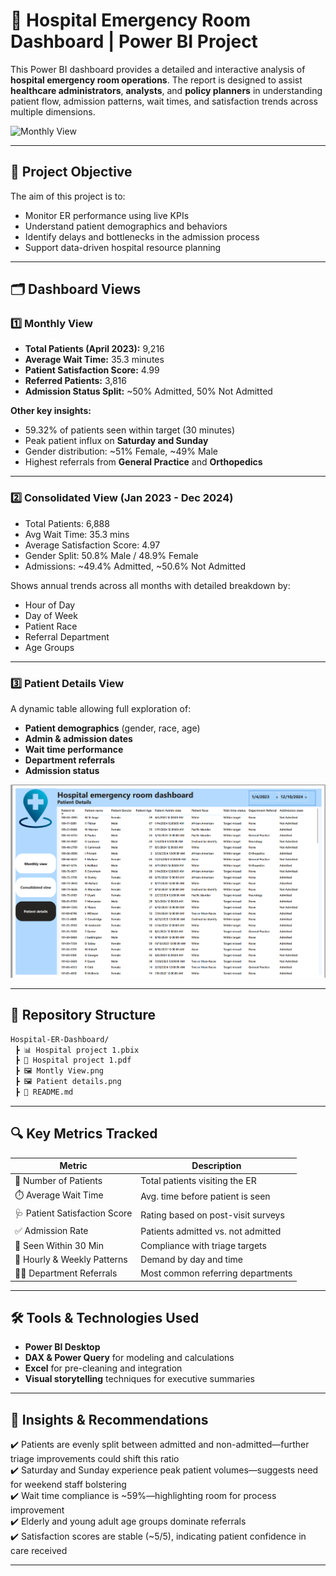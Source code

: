 # 🏥 Hospital Emergency Room Dashboard | Power BI Project

This Power BI dashboard provides a detailed and interactive analysis of **hospital emergency room operations**. The report is designed to assist **healthcare administrators**, **analysts**, and **policy planners** in understanding patient flow, admission patterns, wait times, and satisfaction trends across multiple dimensions.

![Monthly View](https://github.com/Geo-y20/Hospital-ER-Dashboard/blob/main/Montly%20View.png)

---

## 📌 Project Objective

The aim of this project is to:

- Monitor ER performance using live KPIs
- Understand patient demographics and behaviors
- Identify delays and bottlenecks in the admission process
- Support data-driven hospital resource planning

---

## 🗂️ Dashboard Views

### 1️⃣ Monthly View

- **Total Patients (April 2023):** 9,216  
- **Average Wait Time:** 35.3 minutes  
- **Patient Satisfaction Score:** 4.99  
- **Referred Patients:** 3,816  
- **Admission Status Split:** ~50% Admitted, 50% Not Admitted  

**Other key insights:**
- 59.32% of patients seen within target (30 minutes)
- Peak patient influx on **Saturday and Sunday**
- Gender distribution: ~51% Female, ~49% Male
- Highest referrals from **General Practice** and **Orthopedics**

---

### 2️⃣ Consolidated View (Jan 2023 - Dec 2024)

- Total Patients: 6,888  
- Avg Wait Time: 35.3 mins  
- Average Satisfaction Score: 4.97  
- Gender Split: 50.8% Male / 48.9% Female  
- Admissions: ~49.4% Admitted, ~50.6% Not Admitted

Shows annual trends across all months with detailed breakdown by:
- Hour of Day
- Day of Week
- Patient Race
- Referral Department
- Age Groups

---

### 3️⃣ Patient Details View

A dynamic table allowing full exploration of:
- **Patient demographics** (gender, race, age)
- **Admin & admission dates**
- **Wait time performance**
- **Department referrals**
- **Admission status**

![Patient Details](https://github.com/Geo-y20/Hospital-Emergency-Room-Dashboard/blob/main/Patient%20details.png)

---

## 📁 Repository Structure

```bash
Hospital-ER-Dashboard/
 ┣ 📊 Hospital project 1.pbix
 ┣ 📄 Hospital project 1.pdf
 ┣ 🖼️ Montly View.png
 ┣ 🖼️ Patient details.png
 ┣ 📄 README.md
```

---

## 🔍 Key Metrics Tracked

| Metric | Description |
|--------|-------------|
| 🧑 Number of Patients | Total patients visiting the ER |
| ⏱️ Average Wait Time | Avg. time before patient is seen |
| 🩺 Patient Satisfaction Score | Rating based on post-visit surveys |
| ✅ Admission Rate | Patients admitted vs. not admitted |
| 🧠 Seen Within 30 Min | Compliance with triage targets |
| 📅 Hourly & Weekly Patterns | Demand by day and time |
| 👨‍⚕️ Department Referrals | Most common referring departments |

---

## 🛠️ Tools & Technologies Used

- **Power BI Desktop**
- **DAX & Power Query** for modeling and calculations
- **Excel** for pre-cleaning and integration
- **Visual storytelling** techniques for executive summaries

---

## 🧠 Insights & Recommendations

✔️ Patients are evenly split between admitted and non-admitted—further triage improvements could shift this ratio  
✔️ Saturday and Sunday experience peak patient volumes—suggests need for weekend staff bolstering  
✔️ Wait time compliance is ~59%—highlighting room for process improvement  
✔️ Elderly and young adult age groups dominate referrals  
✔️ Satisfaction scores are stable (~5/5), indicating patient confidence in care received

---

